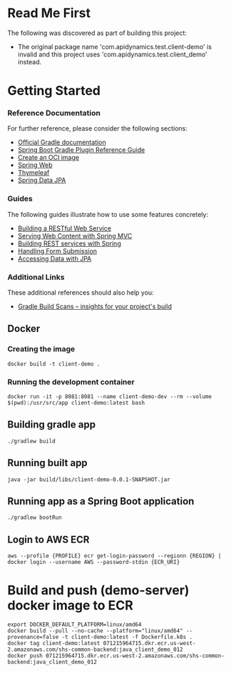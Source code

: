 # Read Me First
The following was discovered as part of building this project:

* The original package name 'com.apidynamics.test.client-demo' is invalid and this project uses 'com.apidynamics.test.client_demo' instead.

# Getting Started

### Reference Documentation
For further reference, please consider the following sections:

* [Official Gradle documentation](https://docs.gradle.org)
* [Spring Boot Gradle Plugin Reference Guide](https://docs.spring.io/spring-boot/3.4.2/gradle-plugin)
* [Create an OCI image](https://docs.spring.io/spring-boot/3.4.2/gradle-plugin/packaging-oci-image.html)
* [Spring Web](https://docs.spring.io/spring-boot/3.4.2/reference/web/servlet.html)
* [Thymeleaf](https://docs.spring.io/spring-boot/3.4.2/reference/web/servlet.html#web.servlet.spring-mvc.template-engines)
* [Spring Data JPA](https://docs.spring.io/spring-boot/3.4.2/reference/data/sql.html#data.sql.jpa-and-spring-data)

### Guides
The following guides illustrate how to use some features concretely:

* [Building a RESTful Web Service](https://spring.io/guides/gs/rest-service/)
* [Serving Web Content with Spring MVC](https://spring.io/guides/gs/serving-web-content/)
* [Building REST services with Spring](https://spring.io/guides/tutorials/rest/)
* [Handling Form Submission](https://spring.io/guides/gs/handling-form-submission/)
* [Accessing Data with JPA](https://spring.io/guides/gs/accessing-data-jpa/)

### Additional Links
These additional references should also help you:

* [Gradle Build Scans – insights for your project's build](https://scans.gradle.com#gradle)

## Docker
### Creating the image
```
docker build -t client-demo .
```

### Running the development container
```
docker run -it -p 8081:8081 --name client-demo-dev --rm --volume $(pwd):/usr/src/app client-demo:latest bash
```

## Building gradle app
```
./gradlew build
```

## Running built app
```
java -jar build/libs/client-demo-0.0.1-SNAPSHOT.jar 
```

## Running app as a Spring Boot application
```
./gradlew bootRun
```

## Login to AWS ECR
```
aws --profile {PROFILE} ecr get-login-password --regionn {REGION} | docker login --username AWS --password-stdin {ECR_URI}
```

# Build and push (demo-server) docker image to ECR
```
export DOCKER_DEFAULT_PLATFORM=linux/amd64
docker build --pull --no-cache --platform="linux/amd64" --provenance=false -t client-demo:latest -f Dockerfile.k8s .
docker tag client-demo:latest 071215964715.dkr.ecr.us-west-2.amazonaws.com/shs-common-backend:java_client_demo_012
docker push 071215964715.dkr.ecr.us-west-2.amazonaws.com/shs-common-backend:java_client_demo_012
```

